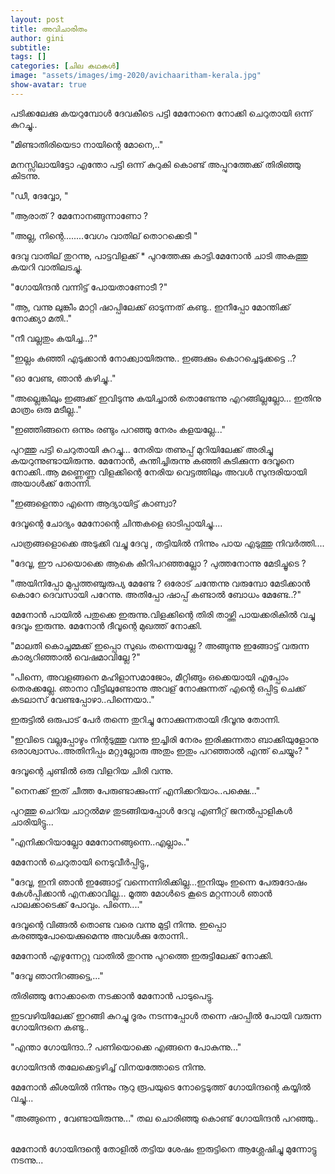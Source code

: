 ```yaml
---
layout: post
title: അവിചാരിതം
author: gini
subtitle: 
tags: []
categories: [ചില കഥകള്‍]
image: "assets/images/img-2020/avichaaritham-kerala.jpg"
show-avatar: true
---
```


പടിക്കലേക്കു കയറുമ്പോള്‍ ദേവകീടെ പട്ടി മേനോനെ നോക്കി ചെറുതായി ഒന്ന് കുറച്ചു..

"മിണ്ടാതിരിയെടാ നായിന്റെ മോനെ,.."

മനസ്സിലായിട്ടോ എന്തോ പട്ടി ഒന്ന് കുറുകി കൊണ്ട് അപ്പുറത്തേക്ക് തിരിഞ്ഞു കിടന്നു.

"ഡീ, ദേവ്വോ, "

"ആരാത് ? മേനോനങ്ങുന്നാണോ ?

"അല്ല, നിന്റെ........വേഗം വാതില് തൊറക്കെടീ "


ദേവു വാതില് തുറന്നു, പാട്ടവിളക്ക് *  പുറത്തേക്കു കാട്ടി.മേനോന്‍ ചാടി അകത്തു കയറി വാതിലടച്ചു. 

"ഗോയിന്ദന്‍ വന്നിട്ട് പോയതാണോടീ ?"

"ആ, വന്നു ലുങ്കീം മാറ്റി ഷാപ്പിലേക്ക് ഓടുന്നത് കണ്ടു.. ഇനീപ്പോ മോന്തിക്ക്‌ നോക്ക്യാ മതി.."

"നീ വല്ലതും കയിച്ച...?"

"ഇല്ലം കഞ്ഞി എടുക്കാന്‍ നോക്ക്വായിരുന്നു.. ഇങ്ങക്കും കൊറച്ചെടുക്കട്ടെ ..?

"ഓ വേണ്ട, ഞാന്‍ കഴിച്ചു.."

"അല്ലെങ്കിലും ഇങ്ങക്ക് ഇവിടുന്നു കയിച്ചാല്‍ തൊണ്ടേന്നു എറങ്ങില്ലല്ലോ... ഇതിനു മാത്രം ഒരു മടീല്ല.."

"ഇഞ്ഞിങ്ങനെ ഒന്നും രണ്ടും പറഞ്ഞു നേരം കളയല്ലേ..."

പുറത്തു പട്ടി ചെറുതായി കുറച്ചു... നേരിയ തണുപ്പ്  മുറിയിലേക്ക് അരിച്ചു കയറുന്നുണ്ടായിരുന്നു. മേനോന്‍,  കുന്തിച്ചിരുന്നു കഞ്ഞി കുടിക്കുന്ന ദേവൂനെ നോക്കി..ആ മണ്ണെണ്ണ വിളക്കിന്റെ നേരിയ വെട്ടത്തിലും അവള്‍ സുന്ദരിയായി അയാള്‍ക്ക്‌ തോന്നി. 

"ഇങ്ങളെന്താ എന്നെ ആദ്യായിട്ട് കാണ്വാ?

ദേവൂന്റെ ചോദ്യം മേനോന്റെ ചിന്തകളെ ഓടിപ്പായിച്ചു....

പാത്രങ്ങളൊക്കെ അടുക്കി വച്ചു ദേവു , തട്ടിയില്‍ നിന്നും പായ എടുത്തു നിവര്‍ത്തി....

"ദേവൂ, ഈ പായൊക്കെ ആകെ കീറിപറഞ്ഞല്ലോ ? പുത്തനോന്നു മേടിച്ചൂടെ ?

"അയിനിപ്പോ മുപ്പത്തഞ്ചുരുപ്യ മേണ്ടേ ? ഒരോട് ചന്തേന്നു വരുമ്പോ മേടിക്കാന്‍ കൊറേ ദെവസായി പറേന്നു. അതിപ്പോ ഷാപ്പ്‌ കണ്ടാല്‍ ബോധം മേണ്ടേ..?"


മേനോന്‍ പായില്‍ പതുക്കെ ഇരുന്നു.വിളക്കിന്റെ തിരി താഴ്ത്തി പായക്കരികില്‍ വച്ചു ദേവൂം ഇരുന്നു. മേനോന്‍ ദീവൂന്റെ മുഖത്ത് നോക്കി. 

"മാലതി കൊച്ചമ്മക്ക്‌ ഇപ്പൊ സുഖം തന്നെയല്ലേ ? അങ്ങുന്നു ഇങ്ങോട്ട് വരുന്ന കാര്യറിഞ്ഞാല്‍  വെഷമാവില്ലേ ?"

"പിന്നെ, അവളങ്ങനെ മഹിളാസമാജോം, മീറ്റിങ്ങും ഒക്കെയായി എപ്പോം തെരക്കല്ലേ. ഞാനാ  വീട്ടിലുണ്ടോന്നു അവള് നോക്കുന്നത് എന്റെ ഒപ്പിട്ട ചെക്ക്‌ കടലാസ് വേണ്ടപ്പോഴാ..പിന്നെയാ.."


ഇരുട്ടില്‍ ഒരുപാട് പേര്‍ തന്നെ തുറിച്ചു നോക്കുന്നതായി ദീവൂനു തോന്നി.

"ഇവിടെ വല്ലപ്പോഴും നിന്റടുത്തു വന്നു ഇച്ചിരി നേരം ഇരിക്കുന്നതാ  ബാക്കിയുളോനു  ഒരാശ്വാസം..അതിനിപ്പം മറ്റുല്ലോരു അതും ഇതും പറഞ്ഞാല്‍ എന്ത് ചെയ്യും? "

ദേവൂന്റെ ചുണ്ടില്‍ ഒരു വിളറിയ ചിരി വന്നു.

"നെനക്ക് ഇത് ചീത്ത പേരുണ്ടാക്കുംന്ന് എനിക്കറിയാം..പക്ഷെ..."


പുറത്തു ചെറിയ ചാറ്റല്‍മഴ തുടങ്ങിയപ്പോള്‍ ദേവു എണീറ്റ്‌ ജനല്‍പ്പാളികള്‍ ചാരിയിട്ടു...

"എനിക്കറിയാല്ലോ  മേനോനങ്ങുന്നെ..എല്ലാം.."

മേനോന്‍ ചെറുതായി നെടുവീര്‍പ്പിട്ടു,,

"ദേവൂ, ഇനി ഞാന്‍ ഇങ്ങോട്ട് വന്നെന്നിരിക്കില്ല...ഇനിയും ഇന്നെ പേരുദോഷം കേള്‍പ്പിക്കാന്‍ എനക്കാവില്ല... മൂത്ത മോള്‍ടെ കൂടെ മറ്റന്നാള്‍ ഞാന്‍ പാലക്കാടെക്ക്  പോവും. പിന്നെ...."


ദേവൂന്റെ വിങ്ങല്‍ തൊണ്ട വരെ വന്നു മുട്ടി നിന്നു. ഇപ്പൊ കരഞ്ഞുപോയെക്കുമെന്നു അവള്‍ക്കു തോന്നി..

മേനോന്‍ എഴുന്നേറ്റു വാതില്‍ തുറന്നു പുറത്തെ ഇരുട്ടിലേക്ക് നോക്കി. 

"ദേവൂ ഞാനിറങ്ങട്ടെ,..." 

തിരിഞ്ഞു നോക്കാതെ നടക്കാന്‍ മേനോന്‍ പാടുപെട്ടു. 

ഇടവഴിയിലേക്ക് ഇറങ്ങി കുറച്ചു ദൂരം നടന്നപ്പോള്‍ തന്നെ ഷാപ്പില്‍ പോയി വരുന്ന ഗോയിന്ദനെ കണ്ടു..  

"എന്താ ഗോയിന്ദാ..? പണിയൊക്കെ എങ്ങനെ പോകുന്നു..."

ഗോയിന്ദന്‍ തലേക്കെട്ടഴിച്ച് വിനയത്തോടെ നിന്നു. 

മേനോന്‍ കീശയില്‍ നിന്നും നൂറു രൂപയുടെ നോട്ടെടുത്ത് ഗോയിന്ദന്റെ കയ്യില്‍ വച്ചു...

"അങ്ങുന്നെ , വേണ്ടായിരുന്നു..." തല ചൊരിഞ്ഞു കൊണ്ട് ഗോയിന്ദന്‍ പറഞ്ഞു..

<br>
മേനോന്‍ ഗോയിന്ദന്റെ തോളില്‍ തട്ടിയ ശേഷം ഇരുട്ടിനെ ആശ്ലേഷിച്ചു മുന്നോട്ടു നടന്നു...